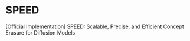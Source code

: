# SPEED
[Official Implementation] SPEED: Scalable, Precise, and Efficient Concept Erasure for Diffusion Models
